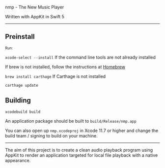 nmp - The New Music Player

Written with AppKit in Swift 5

_______

## Preinstall

<sub>Run:</sub>

`xcode-select --install` If the command line tools are not already installed

If brew is not installed, follow the instructions at [Homebrew](http://brew.sh)

`brew install carthage` If Carthage is not installed

`carthage update`


## Building

`xcodebuild build` 

An application package should be built to `build/Release/nmp.app`

You can also open up `nmp.xcodeproj` in Xcode 11.7 or higher and change the build team / signing to build on your machine.

_______

The aim of this project is to create a clean audio playback program using AppKit to render an application targeted for local file playback with a native appearance.

